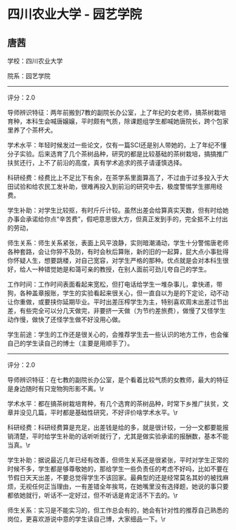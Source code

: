 # 四川农业大学 - 园艺学院

## 唐茜

学校：四川农业大学

院系：园艺学院

* * *

评分：2.0

导师辨识特征：两年前搬到7教的副院长办公室，上了年纪的女老师，搞茶树栽培育种，本科生会喊唐嬢嬢，平时颇有气质，除课题组学生都喊她唐院长，跨个包家里养了个茶杯犬。

学术水平：年轻时候发过一些论文，仅有一篇SCI还是别人带她的，上了年纪不懂分子实验。后来选育了几个茶树品种，研究的都是比较基础的茶树栽培，搞搞推广扶贫还行，上不了前沿的高度，真有学术追求的孩子请谨慎选择。

科研经费：经费比上不足比下有余，在茶学系里面算高了，不过由于过多投入于大田试验和给农民工发补助，很难再投入到前沿的研究中去，极度警惕学生挪用经费。

学生补助：对学生比较抠，有时斤斤计较。虽然出差会给算真实天数，但有时给她办事会承诺给你点“辛苦费”，假吧意思很大方，但真正发到手的，完全抵不上付出的劳动，

师生关系：师生关系紧张，表面上风平浪静，实则暗潮涌动，学生十分警惕唐老师各种套路，会让你猝不及防，有时会秋后算账，新的旧的一起算，屁大点小事批得你怀疑人生，想要跳楼，对自己宽容，对学生严格的那种。优点就是会对本科生很好，给人一种错觉她是和蔼可亲的教授，在别人面前可劲儿夸自己的学生。

工作时间：工作时间表面看起来宽松，但打电话给学生一堆杂事儿，拿快递，带狗，各种盖章报账，学生的实验看起来很关心，但一直自以为是的下定论，动不动让你重做，或要挟你延期毕业。平时出差压榨学生为主，特别喜欢周末出差过节出差，有些完全可以分几天做完，非要挤一天做（为节约差旅费），做慢了又怪学生动作慢，做快了还怪学生做不好没用心做。

学生前途：学生的工作还是很关心的，会推荐学生去一些认识的地方工作，也会催自己的学生读自己的博士（主要是用顺手了）。

* * *

评分：2.0

导师辨识特征：在七教的副院长办公室，是个看着比较气质的女教师，最大的特征是身边随时有只宠物狗形影不离。\r

学术水平：都在搞茶树栽培育种，有几个选育的茶树品种，时常下乡推广扶贫，文章并没见几篇，平时都是基础性研究，不好评价啥学术水平。\r

科研经费：科研经费算是充足，出差钱是给的多，就是很计较，一分一文都要能报销清楚，平时给学生补助的话听听就行了，尤其是做实验承诺的报酬数，基本不能当真。\r

学生补助：据说最近几年已经有改善，但师生关系还是很紧张，平时对学生正常的时候不多，学生都是够尊敬她的，那给学生一些负责任的考虑不好吗，比如不要在节假日天天出差，不要总觉得学生不该回家。最典型的还是经常莫名其妙的被找麻烦，无视任何正当理由，一有差错全年挨骂，在她嘴里没有选择题，她说的事只要都依她就行，听话不一定好过，但不听话是肯定活不下去的。\r

师生关系：实习是不能实习的，但工作总会有的，她会有针对性的推荐自己熟悉的岗位，更喜欢游说中意的学生读自己博，大家细品一下。\r